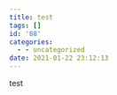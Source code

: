 ```yaml
---
title: test
tags: []
id: '88'
categories:
  - - uncategorized
date: 2021-01-22 23:12:13
---
```


test